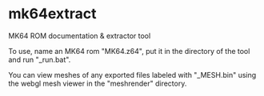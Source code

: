 # mk64extract
MK64 ROM documentation & extractor tool

To use, name an MK64 rom "MK64.z64", put it in the directory of the tool and run "_run.bat".

You can view meshes of any exported files labeled with "_MESH.bin" using the webgl mesh viewer in the "meshrender" directory.
